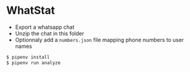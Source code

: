 WhatStat
========

- Export a whatsapp chat
- Unzip the chat in this folder
- Optionnaly add a `numbers.json` file mapping phone numbers to user names

```python
$ pipenv install
$ pipenv run analyze
```
